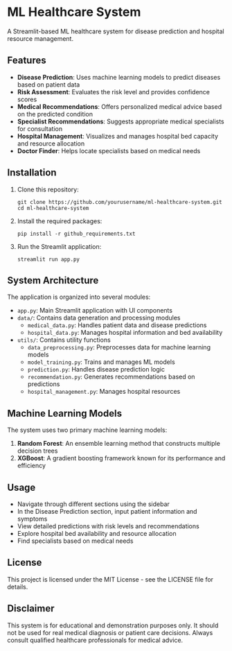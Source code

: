 # ML Healthcare System

A Streamlit-based ML healthcare system for disease prediction and hospital resource management.

## Features

- **Disease Prediction**: Uses machine learning models to predict diseases based on patient data
- **Risk Assessment**: Evaluates the risk level and provides confidence scores
- **Medical Recommendations**: Offers personalized medical advice based on the predicted condition
- **Specialist Recommendations**: Suggests appropriate medical specialists for consultation
- **Hospital Management**: Visualizes and manages hospital bed capacity and resource allocation
- **Doctor Finder**: Helps locate specialists based on medical needs

## Installation

1. Clone this repository:
   ```
   git clone https://github.com/yourusername/ml-healthcare-system.git
   cd ml-healthcare-system
   ```

2. Install the required packages:
   ```
   pip install -r github_requirements.txt
   ```

3. Run the Streamlit application:
   ```
   streamlit run app.py
   ```

## System Architecture

The application is organized into several modules:

- `app.py`: Main Streamlit application with UI components
- `data/`: Contains data generation and processing modules
  - `medical_data.py`: Handles patient data and disease predictions
  - `hospital_data.py`: Manages hospital information and bed availability
- `utils/`: Contains utility functions
  - `data_preprocessing.py`: Preprocesses data for machine learning models
  - `model_training.py`: Trains and manages ML models
  - `prediction.py`: Handles disease prediction logic
  - `recommendation.py`: Generates recommendations based on predictions
  - `hospital_management.py`: Manages hospital resources

## Machine Learning Models

The system uses two primary machine learning models:

1. **Random Forest**: An ensemble learning method that constructs multiple decision trees
2. **XGBoost**: A gradient boosting framework known for its performance and efficiency

## Usage

- Navigate through different sections using the sidebar
- In the Disease Prediction section, input patient information and symptoms
- View detailed predictions with risk levels and recommendations
- Explore hospital bed availability and resource allocation
- Find specialists based on medical needs

## License

This project is licensed under the MIT License - see the LICENSE file for details.

## Disclaimer

This system is for educational and demonstration purposes only. It should not be used for real medical diagnosis or patient care decisions. Always consult qualified healthcare professionals for medical advice.